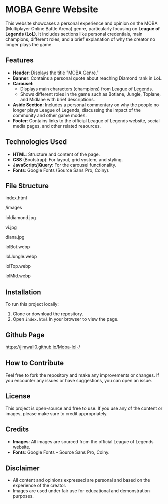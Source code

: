 # MOBA Genre Website

This website showcases a personal experience and opinion on the MOBA (Multiplayer Online Battle Arena) genre, particularly focusing on **League of Legends (LoL)**. It includes sections like personal credentials, main champions, different roles, and a brief explanation of why the creator no longer plays the game.

## Features

- **Header**: Displays the title "MOBA Genre."
- **Banner**: Contains a personal quote about reaching Diamond rank in LoL.
- **Carousel**:
  - Displays main characters (champions) from League of Legends.
  - Shows different roles in the game such as Botlane, Jungle, Toplane, and Midlane with brief descriptions.
- **Aside Section**: Includes a personal commentary on why the people no longer plays League of Legends, discussing the impact of the community and other game modes.
- **Footer**: Contains links to the official League of Legends website, social media pages, and other related resources.

## Technologies Used

- **HTML**: Structure and content of the page.
- **CSS** (Bootstrap): For layout, grid system, and styling.
- **JavaScript/jQuery**: For the carousel functionality.
- **Fonts**: Google Fonts (Source Sans Pro, Coiny).

## File Structure
index.html

/images

  loldiamond.jpg

  vi.jpg

  diana.jpg

  lolBot.webp

  lolJungle.webp

  lolTop.webp

  lolMid.webp

## Installation

To run this project locally:

1. Clone or download the repository.
2. Open `index.html` in your browser to view the page.

## Github Page
https://jimwall0.github.io/Moba-lol-/

## How to Contribute

Feel free to fork the repository and make any improvements or changes. If you encounter any issues or have suggestions, you can open an issue.

## License

This project is open-source and free to use. If you use any of the content or images, please make sure to credit appropriately.

## Credits

- **Images**: All images are sourced from the official League of Legends website.
- **Fonts**: Google Fonts – Source Sans Pro, Coiny.

## Disclaimer

- All content and opinions expressed are personal and based on the experience of the creator.
- Images are used under fair use for educational and demonstration purposes.
